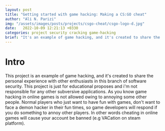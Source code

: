 ```yaml
---
layout: post
title: "Getting started with game hacking: Making a CS:GO cheat"
author: "Ali N. Parizi"
img: "/assets/images/posts/projects/csgo-cheat/csgo-logo-d.jpg"
date:   2022-10-09 12:21:13 +0330
categories: project security cracking game-hacking
brief: "It's an example of game hacking, and it's created to share the personal experience with other enthusiasts in this branch of software security."
---
```


# Intro
This project is an example of game hacking, and it's created to share the personal experience with other enthusiasts in this branch of software security.
This project is just for educational proposes and i'm not responsible for any other subversive applications.
As you know game hacking in online games is not allowed owing to annoying some other people. Normal players who just want to have fun with games, don't want to face a demon hacker in their fun times, so game developers will respond if you do something to annoy other players. In other words cheating in online games will cause your account be banned (e.g VACation on steam platform).